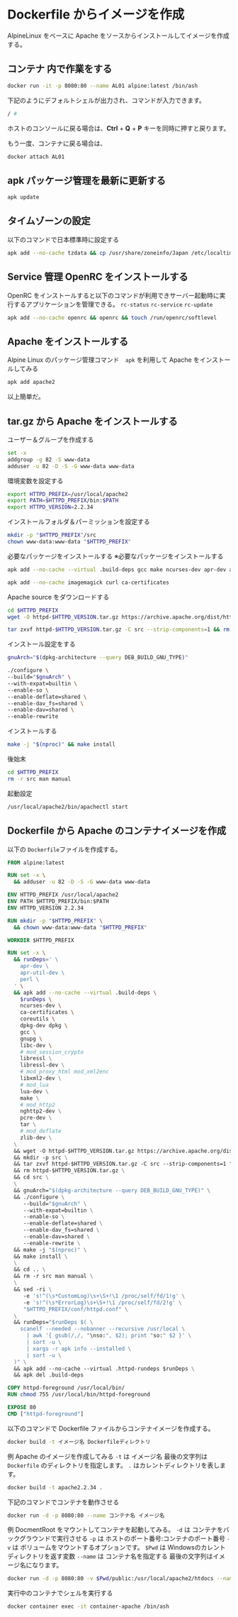 # Dockerfile からイメージを作成
AlpineLinux をベースに Apache をソースからインストールしてイメージを作成する。

## コンテナ 内で作業をする
```bash
docker run -it -p 8080:80 --name AL01 alpine:latest /bin/ash
```
下記のようにデフォルトシェルが出力され、コマンドが入力できます。
```bash
/ #
```
ホストのコンソールに戻る場合は、**Ctrl** + **Q** + **P** キーを同時に押すと戻ります。

もう一度、コンテナに戻る場合は、
```bash
docker attach AL01
```

## apk パッケージ管理を最新に更新する
```bash
apk update
```

## タイムゾーンの設定
以下のコマンドで日本標準時に設定する
```bash
apk add --no-cache tzdata && cp /usr/share/zoneinfo/Japan /etc/localtime && apk del tzdata
```

## Service 管理 OpenRC をインストールする
OpenRC をインストールすると以下のコマンドが利用できサーバー起動時に実行するアプリケーションを管理できる。
`rc-status` `rc-service` `rc-update`
```bash
apk add --no-cache openrc && openrc && touch /run/openrc/softlevel
```

## Apache をインストールする
Alpine Linux のパッケージ管理コマンド　`apk` を利用して
Apache をインストールしてみる
```bash
apk add apache2
```
以上簡単だ。


## tar.gz から Apache をインストールする
ユーザー＆グループを作成する
```bash
set -x
addgroup -g 82 -S www-data
adduser -u 82 -D -S -G www-data www-data
```
環境変数を設定する
```bash
export HTTPD_PREFIX=/usr/local/apache2
export PATH=$HTTPD_PREFIX/bin:$PATH
export HTTPD_VERSION=2.2.34
```
インストールフォルダ＆パーミッションを設定する
```bash
mkdir -p "$HTTPD_PREFIX"/src
chown www-data:www-data "$HTTPD_PREFIX"
```
必要なパッケージをインストールする
※必要なパッケージをインストールする
```bash
apk add --no-cache --virtual .build-deps gcc make ncurses-dev apr-dev apr-util-dev dpkg-dev dpkg coreutils gnupg libc-dev libressl libressl-dev libxml2-dev lua-dev nghttp2-dev pcre-dev tar zlib-dev
```
```bash
apk add --no-cache imagemagick curl ca-certificates
```
Apache source をダウンロードする
```bash
cd $HTTPD_PREFIX
wget -O httpd-$HTTPD_VERSION.tar.gz https://archive.apache.org/dist/httpd/httpd-$HTTPD_VERSION.tar.gz
```
```bash
tar zxvf httpd-$HTTPD_VERSION.tar.gz -C src --strip-components=1 && rm httpd-$HTTPD_VERSION.tar.gz && cd src
```
インストール設定をする
```bash
gnuArch="$(dpkg-architecture --query DEB_BUILD_GNU_TYPE)"
```
```bash
./configure \
--build="$gnuArch" \
--with-expat=builtin \
--enable-so \
--enable-deflate=shared \
--enable-dav_fs=shared \
--enable-dav=shared \
--enable-rewrite
```
インストールする
```bash
make -j "$(nproc)" && make install
```
後始末
```bash
cd $HTTPD_PREFIX
rm -r src man manual
```
起動設定
```bash
/usr/local/apache2/bin/apachectl start
```

## Dockerfile から Apache のコンテナイメージを作成
以下の `Dockerfile`ファイルを作成する。
```dockerfile
FROM alpine:latest

RUN set -x \
  && adduser -u 82 -D -S -G www-data www-data

ENV HTTPD_PREFIX /usr/local/apache2
ENV PATH $HTTPD_PREFIX/bin:$PATH
ENV HTTPD_VERSION 2.2.34

RUN mkdir -p "$HTTPD_PREFIX" \
  && chown www-data:www-data "$HTTPD_PREFIX"

WORKDIR $HTTPD_PREFIX

RUN set -x \
  && runDeps=' \
    apr-dev \
    apr-util-dev \
    perl \
  ' \
  && apk add --no-cache --virtual .build-deps \
    $runDeps \
    ncurses-dev \
    ca-certificates \
    coreutils \
    dpkg-dev dpkg \
    gcc \
    gnupg \
    libc-dev \
    # mod_session_crypto
    libressl \
    libressl-dev \
    # mod_proxy_html mod_xml2enc
    libxml2-dev \
    # mod_lua
    lua-dev \
    make \
    # mod_http2
    nghttp2-dev \
    pcre-dev \
    tar \
    # mod_deflate
    zlib-dev \
  \
  && wget -O httpd-$HTTPD_VERSION.tar.gz https://archive.apache.org/dist/httpd/httpd-$HTTPD_VERSION.tar.gz \
  && mkdir -p src \
  && tar zxvf httpd-$HTTPD_VERSION.tar.gz -C src --strip-components=1 \
  && rm httpd-$HTTPD_VERSION.tar.gz \
  && cd src \
  \
  && gnuArch="$(dpkg-architecture --query DEB_BUILD_GNU_TYPE)" \
  && ./configure \
     --build="$gnuArch" \
     --with-expat=builtin \
     --enable-so \
     --enable-deflate=shared \
     --enable-dav_fs=shared \
     --enable-dav=shared \
     --enable-rewrite \
  && make -j "$(nproc)" \
  && make install \
  \
  && cd .. \
  && rm -r src man manual \
  \
  && sed -ri \
     -e 's!^(\s*CustomLog)\s+\S+!\1 /proc/self/fd/1!g' \
     -e 's!^(\s*ErrorLog)\s+\S+!\1 /proc/self/fd/2!g' \
     "$HTTPD_PREFIX/conf/httpd.conf" \
  \
  && runDeps="$runDeps $( \
    scanelf --needed --nobanner --recursive /usr/local \
      | awk '{ gsub(/,/, "\nso:", $2); print "so:" $2 }' \
      | sort -u \
      | xargs -r apk info --installed \
      | sort -u \
  )" \
  && apk add --no-cache --virtual .httpd-rundeps $runDeps \
  && apk del .build-deps

COPY httpd-foreground /usr/local/bin/
RUN chmod 755 /usr/local/bin/httpd-foreground

EXPOSE 80
CMD ["httpd-foreground"]
```

以下のコマンドで Dockerfile ファイルからコンテナイメージを作成する。
```bash
docker build -t イメージ名 Dockerfileディレクトリ
```
例 Apache のイメージを作成してみる
`-t` は イメージ名
最後の文字列は `Dockerfile` のディレクトリを指定します。 `.` はカレントディレクトリを表します。
```bash
docker build -t apache2.2.34 .
```

下記のコマンドでコンテナを動作させる
```bash
docker run -d -p 8080:80 --name コンテナ名 イメージ名
```
例 DocmentRoot をマウントしてコンテナを起動してみる。
`-d` は コンテナをバックグラウンドで実行させる
`-p` は ホストのポート番号:コンテナのポート番号
`-v` は ボリュームをマウントするオプションです。
`$Pwd` は Windowsのカレントディレクトリを返す変数
`--name` は コンテナ名を指定する
最後の文字列はイメージ名になります。
```bash
docker run -d -p 8080:80 -v $Pwd/public:/usr/local/apache2/htdocs --name container-apache apache2.2.34
```
実行中のコンテナでシェルを実行する
```bash
docker container exec -it container-apache /bin/ash
```